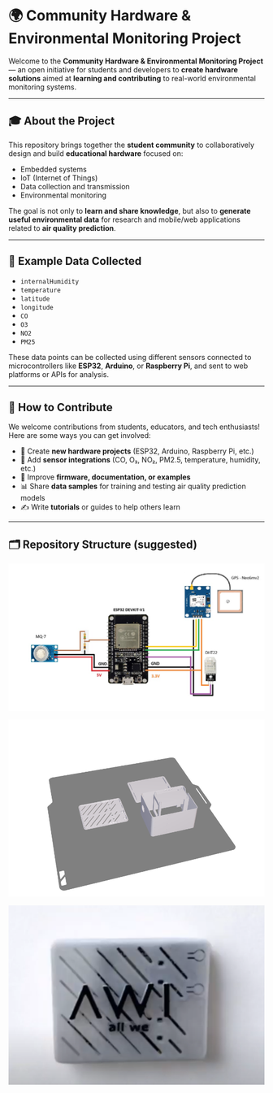 # 🌍 Community Hardware & Environmental Monitoring Project

Welcome to the **Community Hardware & Environmental Monitoring Project** — an open initiative for students and developers to **create hardware solutions** aimed at **learning and contributing** to real-world environmental monitoring systems.

---

## 🎓 About the Project

This repository brings together the **student community** to collaboratively design and build **educational hardware** focused on:
- Embedded systems  
- IoT (Internet of Things)  
- Data collection and transmission  
- Environmental monitoring  

The goal is not only to **learn and share knowledge**, but also to **generate useful environmental data** for research and mobile/web applications related to **air quality prediction**.

---

## 🧩 Example Data Collected

- `internalHumidity`  
- `temperature`  
- `latitude`  
- `longitude`  
- `CO`  
- `O3`  
- `NO2`  
- `PM25`  

These data points can be collected using different sensors connected to microcontrollers like **ESP32**, **Arduino**, or **Raspberry Pi**, and sent to web platforms or APIs for analysis.

---

## 🤝 How to Contribute

We welcome contributions from students, educators, and tech enthusiasts!  
Here are some ways you can get involved:

- 🧠 Create **new hardware projects** (ESP32, Arduino, Raspberry Pi, etc.)  
- 💾 Add **sensor integrations** (CO, O₃, NO₂, PM2.5, temperature, humidity, etc.)  
- 🧰 Improve **firmware, documentation, or examples**  
- 📊 Share **data samples** for training and testing air quality prediction models  
- ✍️ Write **tutorials** or guides to help others learn  

---

## 🗂️ Repository Structure (suggested)

<p align="center">
  <img src="img/ElectricalDiagram.jpeg" alt="Electrical Diagram" width="600">
</p>

<p align="center">
  <img src="img/case.png" alt="Electrical Diagram" width="600">
</p>

<p align="center">
  <img src="img/caseAWI.png" alt="Electrical Diagram" width="600">
</p>